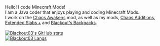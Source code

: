 Hello! I code Minecraft Mods!<br>
I am a Java coder that enjoys playing and coding Minecraft Mods.<br>
I work on the [Chaos Awakens](https://chaosawakens.github.io/) mod, as well as my mods, [Chaos Additions](https://blackout03.github.io/mods/chaos-additions.html), [Extended Slabs +](https://www.curseforge.com/minecraft/mc-mods/extended-slabs-plus) and [Blackout's Backpacks](https://www.curseforge.com/minecraft/mc-mods/blackouts-backpacks).<br><br>
[![Blackout03's GitHub stats](https://github-readme-stats.vercel.app/api?username=Blackout03&theme=radical)](https://github.com/anuraghazra/github-readme-stats)<br>
[![Blackout03 Langs](https://github-readme-stats.vercel.app/api/top-langs/?username=Blackout03&theme=radical)](https://github.com/anuraghazra/github-readme-stats)
